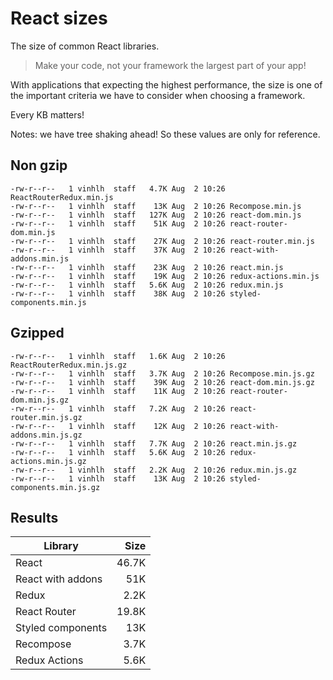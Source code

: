 # React sizes

The size of common React libraries.

> Make your code, not your framework the largest part of your app!

With applications that expecting the highest performance, the size is one of the important criteria we have to consider when choosing a framework.

Every KB matters!

Notes: we have tree shaking ahead! So these values are only for reference.

## Non gzip
```
-rw-r--r--   1 vinhlh  staff   4.7K Aug  2 10:26 ReactRouterRedux.min.js
-rw-r--r--   1 vinhlh  staff    13K Aug  2 10:26 Recompose.min.js
-rw-r--r--   1 vinhlh  staff   127K Aug  2 10:26 react-dom.min.js
-rw-r--r--   1 vinhlh  staff    51K Aug  2 10:26 react-router-dom.min.js
-rw-r--r--   1 vinhlh  staff    27K Aug  2 10:26 react-router.min.js
-rw-r--r--   1 vinhlh  staff    37K Aug  2 10:26 react-with-addons.min.js
-rw-r--r--   1 vinhlh  staff    23K Aug  2 10:26 react.min.js
-rw-r--r--   1 vinhlh  staff    19K Aug  2 10:26 redux-actions.min.js
-rw-r--r--   1 vinhlh  staff   5.6K Aug  2 10:26 redux.min.js
-rw-r--r--   1 vinhlh  staff    38K Aug  2 10:26 styled-components.min.js
```

## Gzipped

```
-rw-r--r--   1 vinhlh  staff   1.6K Aug  2 10:26 ReactRouterRedux.min.js.gz
-rw-r--r--   1 vinhlh  staff   3.7K Aug  2 10:26 Recompose.min.js.gz
-rw-r--r--   1 vinhlh  staff    39K Aug  2 10:26 react-dom.min.js.gz
-rw-r--r--   1 vinhlh  staff    11K Aug  2 10:26 react-router-dom.min.js.gz
-rw-r--r--   1 vinhlh  staff   7.2K Aug  2 10:26 react-router.min.js.gz
-rw-r--r--   1 vinhlh  staff    12K Aug  2 10:26 react-with-addons.min.js.gz
-rw-r--r--   1 vinhlh  staff   7.7K Aug  2 10:26 react.min.js.gz
-rw-r--r--   1 vinhlh  staff   5.6K Aug  2 10:26 redux-actions.min.js.gz
-rw-r--r--   1 vinhlh  staff   2.2K Aug  2 10:26 redux.min.js.gz
-rw-r--r--   1 vinhlh  staff    13K Aug  2 10:26 styled-components.min.js.gz
```

## Results

| Library           | Size  |
| ----------------- | -----:|
| React             | 46.7K |
| React with addons |   51K |
| Redux             |  2.2K |
| React Router      | 19.8K |
| Styled components |   13K |
| Recompose         |  3.7K |
| Redux Actions     |  5.6K |

